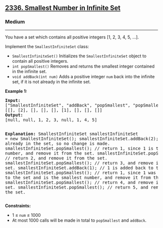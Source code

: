 <h2><a href="https://leetcode.com/problems/smallest-number-in-infinite-set">2336. Smallest Number in Infinite Set</a></h2>
<h3>Medium</h3>
<hr>
<p>You have a set which contains all positive integers [1, 2, 3, 4, 5, ...].</p>
<p>Implement the <code>SmallestInfiniteSet</code> class:</p>
<ul>
<li><code>SmallestInfiniteSet()</code> Initializes the <code>SmallestInfiniteSet</code> object to contain all positive integers.</li>
<li><code>int popSmallest()</code> Removes and returns the smallest integer contained in the infinite set.</li>
<li><code>void addBack(int num)</code> Adds a positive integer <code>num</code> back into the infinite set, if it is not already in the infinite set.</li>
</ul>

<p><strong>Example 1:</strong></p>
<pre>
<strong>Input:</strong> 
["SmallestInfiniteSet", "addBack", "popSmallest", "popSmallest", "popSmallest", "addBack", "popSmallest", "popSmallest", "popSmallest"]
[[], [2], [], [], [], [1], [], [], []]
<strong>Output:</strong> 
[null, null, 1, 2, 3, null, 1, 4, 5]

<strong>Explanation:</strong>
SmallestInfiniteSet smallestInfiniteSet = new SmallestInfiniteSet();
smallestInfiniteSet.addBack(2);    // 2 is already in the set, so no change is made.
smallestInfiniteSet.popSmallest(); // return 1, since 1 is the smallest number, and remove it from the set.
smallestInfiniteSet.popSmallest(); // return 2, and remove it from the set.
smallestInfiniteSet.popSmallest(); // return 3, and remove it from the set.
smallestInfiniteSet.addBack(1);    // 1 is added back to the set.
smallestInfiniteSet.popSmallest(); // return 1, since 1 was added back to the set and is the smallest number, and remove it from the set.
smallestInfiniteSet.popSmallest(); // return 4, and remove it from the set.
smallestInfiniteSet.popSmallest(); // return 5, and remove it from the set.
</pre>

<p><strong>Constraints:</strong></p>
<ul>
<li>1 ≤ <code>num</code> ≤ 1000</li>
<li>At most 1000 calls will be made in total to <code>popSmallest</code> and <code>addBack</code>.</li>
</ul>
